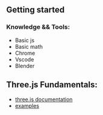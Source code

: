 ## Getting started

### Knowledge && Tools:
- Basic js
- Basic math
- Chrome
- Vscode
- Blender

## Three.js Fundamentals:
- [three.js documentation](https://threejs.org/docs/index.html#manual/en/introduction/Creating-a-scene)
- [examples](https://threejs.org/examples/#webgl_animation_keyframes)

![]()
